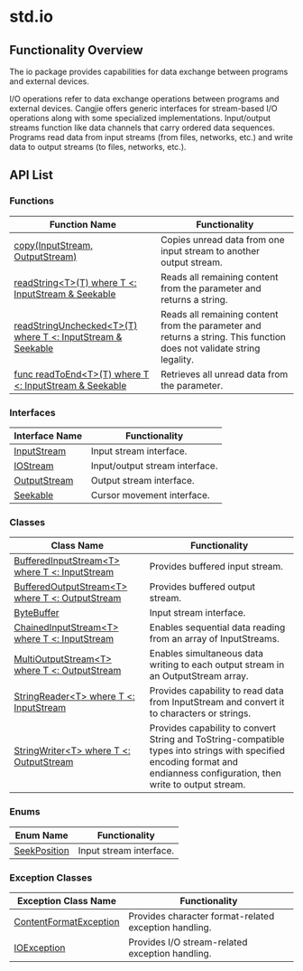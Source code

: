 # std.io

## Functionality Overview

The io package provides capabilities for data exchange between programs and external devices.

I/O operations refer to data exchange operations between programs and external devices. Cangjie offers generic interfaces for stream-based I/O operations along with some specialized implementations. Input/output streams function like data channels that carry ordered data sequences. Programs read data from input streams (from files, networks, etc.) and write data to output streams (to files, networks, etc.).

## API List

### Functions

|              Function Name             |             Functionality          |
| ------------------------------------- | --------------------------------- |
| [copy(InputStream, OutputStream)](./io_package_api/io_package_funcs.md#func-copyinputstream-outputstream) | Copies unread data from one input stream to another output stream. |
| [readString\<T>(T) where T <: InputStream & Seekable](./io_package_api/io_package_funcs.md#func-readstringtt-where-t--inputstream--seekable) | Reads all remaining content from the parameter and returns a string. |
| [readStringUnchecked\<T>(T) where T <: InputStream & Seekable](./io_package_api/io_package_funcs.md#func-readstringuncheckedtt-where-t--inputstream--seekable) | Reads all remaining content from the parameter and returns a string. This function does not validate string legality. |
| [func readToEnd\<T>(T) where T <: InputStream & Seekable](./io_package_api/io_package_funcs.md#func-readtoendtt-where-t--inputstream--seekable) | Retrieves all unread data from the parameter. |

### Interfaces

|              Interface Name         |           Functionality         |
| ---------------------------------- | ------------------------------- |
| [InputStream](./io_package_api/io_package_interfaces.md#interface-inputstream) | Input stream interface. |
| [IOStream](./io_package_api/io_package_interfaces.md#interface-iostream) | Input/output stream interface. |
| [OutputStream](./io_package_api/io_package_interfaces.md#interface-iostream) | Output stream interface. |
| [Seekable](./io_package_api/io_package_interfaces.md#interface-seekable) | Cursor movement interface. |

### Classes

|              Class Name         |           Functionality         |
| ---------------------------------- | ------------------------------- |
| [BufferedInputStream\<T> where T <: InputStream](./io_package_api/io_package_classes.md#class-bufferedinputstreamt-where-t--inputstream) | Provides buffered input stream. |
| [BufferedOutputStream\<T> where T <: OutputStream](./io_package_api/io_package_classes.md#class-bufferedoutputstreamt-where-t--outputstream) | Provides buffered output stream. |
| [ByteBuffer](./io_package_api/io_package_classes.md#class-bytebuffer) | Input stream interface. |
| [ChainedInputStream\<T> where T <: InputStream](./io_package_api/io_package_classes.md#class-chainedinputstreamt-where-t--inputstream) | Enables sequential data reading from an array of InputStreams. |
| [MultiOutputStream\<T> where T <: OutputStream](./io_package_api/io_package_classes.md#class-multioutputstreamt-where-t--outputstream) | Enables simultaneous data writing to each output stream in an OutputStream array. |
| [StringReader\<T> where T <: InputStream](./io_package_api/io_package_classes.md#class-stringreadert-where-t--inputstream) | Provides capability to read data from InputStream and convert it to characters or strings. |
| [StringWriter\<T> where T <: OutputStream](./io_package_api/io_package_classes.md#class-stringwritert-where-t--outputstream) | Provides capability to convert String and ToString-compatible types into strings with specified encoding format and endianness configuration, then write to output stream. |

### Enums

|              Enum Name         |           Functionality         |
| ---------------------------------- | ------------------------------- |
| [SeekPosition](./io_package_api/io_package_enums.md#enum-seekposition) | Input stream interface. |

### Exception Classes

|              Exception Class Name         |           Functionality         |
| ---------------------------------- | ------------------------------- |
| [ContentFormatException](./io_package_api/io_package_exceptions.md#class-contentformatexception) | Provides character format-related exception handling. |
| [IOException](./io_package_api/io_package_exceptions.md#class-ioexception) | Provides I/O stream-related exception handling. |